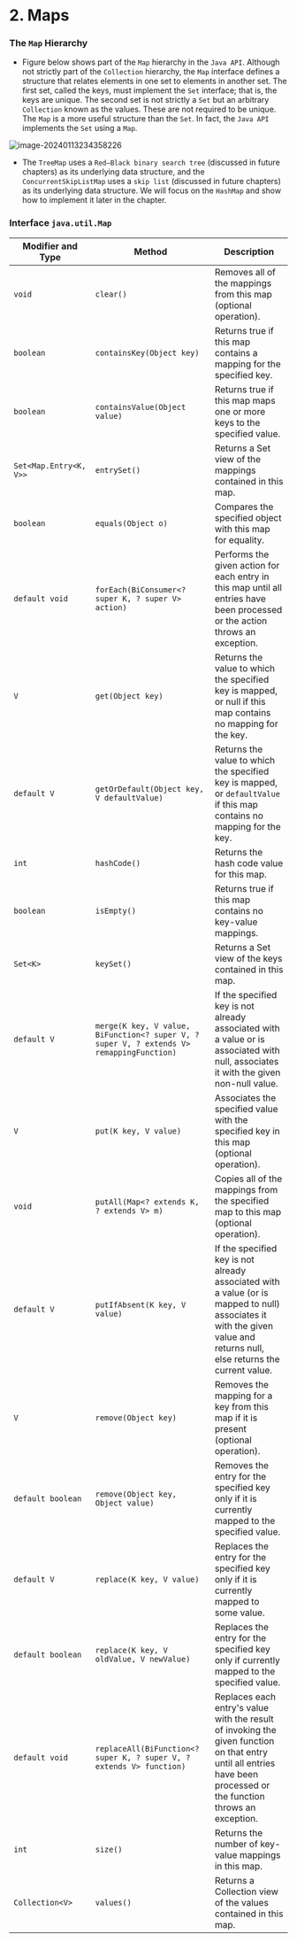 
# 2. Maps

### The `Map` Hierarchy

- Figure below shows part of the `Map` hierarchy in the `Java API`. Although not strictly part of the `Collection` hierarchy, the `Map` interface defines a structure that relates elements in one set to elements in another set. The first set, called the keys, must implement the `Set` interface; that is, the keys are unique. The second set is not strictly a `Set` but an arbitrary `Collection` known as the values. These are not required to be unique. The `Map` is a more useful structure than the `Set`. In fact, the `Java API` implements the `Set` using a `Map`.

![image-20240113234358226](/home/denizkorkmaz/.config/Typora/typora-user-images/image-20240113234358226.png)

- The `TreeMap` uses a `Red–Black binary search tree` (discussed in future chapters) as its underlying data structure, and the `ConcurrentSkipListMap` uses a `skip list` (discussed in future chapters) as its underlying data structure. We will focus on the `HashMap` and show how to implement it later in the chapter.



### Interface `java.util.Map`

| **Modifier and Type**  | **Method**                                                   | **Description**                                              |
| ---------------------- | ------------------------------------------------------------ | ------------------------------------------------------------ |
| `void`                 | `clear()`                                                    | Removes all of the mappings from this map (optional operation). |
| `boolean`              | `containsKey(Object key)`                                    | Returns true if this map contains a mapping for the specified key. |
| `boolean`              | `containsValue(Object value)`                                | Returns true if this map maps one or more keys to the specified value. |
| `Set<Map.Entry<K, V>>` | `entrySet()`                                                 | Returns a Set view of the mappings contained in this map.    |
| `boolean`              | `equals(Object o)`                                           | Compares the specified object with this map for equality.    |
| `default void`         | `forEach(BiConsumer<? super K, ? super V> action)`           | Performs the given action for each entry in this map until all entries have been processed or the action throws an exception. |
| `V`                    | `get(Object key)`                                            | Returns the value to which the specified key is mapped, or null if this map contains no mapping for the key. |
| `default V`            | `getOrDefault(Object key, V defaultValue)`                   | Returns the value to which the specified key is mapped, or `defaultValue` if this map contains no mapping for the key. |
| `int`                  | `hashCode()`                                                 | Returns the hash code value for this map.                    |
| `boolean`              | `isEmpty()`                                                  | Returns true if this map contains no key-value mappings.     |
| `Set<K>`               | `keySet()`                                                   | Returns a Set view of the keys contained in this map.        |
| `default V`            | `merge(K key, V value, BiFunction<? super V, ? super V, ? extends V> remappingFunction)` | If the specified key is not already associated with a value or is associated with null, associates it with the given non-null value. |
| `V`                    | `put(K key, V value)`                                        | Associates the specified value with the specified key in this map (optional operation). |
| `void`                 | `putAll(Map<? extends K, ? extends V> m)`                    | Copies all of the mappings from the specified map to this map (optional operation). |
| `default V`            | `putIfAbsent(K key, V value)`                                | If the specified key is not already associated with a value (or is mapped to null) associates it with the given value and returns null, else returns the current value. |
| `V`                    | `remove(Object key)`                                         | Removes the mapping for a key from this map if it is present (optional operation). |
| `default boolean`      | `remove(Object key, Object value)`                           | Removes the entry for the specified key only if it is currently mapped to the specified value. |
| `default V`            | `replace(K key, V value)`                                    | Replaces the entry for the specified key only if it is currently mapped to some value. |
| `default boolean`      | `replace(K key, V oldValue, V newValue)`                     | Replaces the entry for the specified key only if currently mapped to the specified value. |
| `default void`         | `replaceAll(BiFunction<? super K, ? super V, ? extends V> function)` | Replaces each entry's value with the result of invoking the given function on that entry until all entries have been processed or the function throws an exception. |
| `int`                  | `size()`                                                     | Returns the number of key-value mappings in this map.        |
| `Collection<V>`        | `values()`                                                   | Returns a Collection view of the values contained in this map. |


